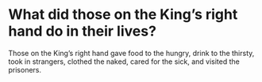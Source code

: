 # What did those on the King’s right hand do in their lives?

Those on the King’s right hand gave food to the hungry, drink to the thirsty, took in strangers, clothed the naked, cared for the sick, and visited the prisoners.

